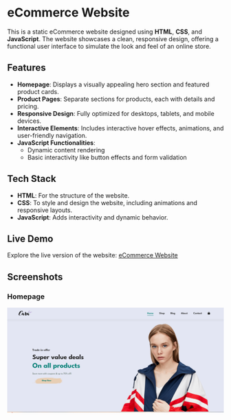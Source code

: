 # eCommerce Website

This is a static eCommerce website designed using **HTML**, **CSS**, and **JavaScript**. The website showcases a clean, responsive design, offering a functional user interface to simulate the look and feel of an online store.

## Features

- **Homepage**: Displays a visually appealing hero section and featured product cards.
- **Product Pages**: Separate sections for products, each with details and pricing.
- **Responsive Design**: Fully optimized for desktops, tablets, and mobile devices.
- **Interactive Elements**: Includes interactive hover effects, animations, and user-friendly navigation.
- **JavaScript Functionalities**:
  - Dynamic content rendering
  - Basic interactivity like button effects and form validation

## Tech Stack

- **HTML**: For the structure of the website.
- **CSS**: To style and design the website, including animations and responsive layouts.
- **JavaScript**: Adds interactivity and dynamic behavior.

## Live Demo

Explore the live version of the website: [eCommerce Website](https://panditsagar.github.io/eCommerce-websites/)

## Screenshots

### Homepage
![Homepage Screenshot](img/HomePage.png)

